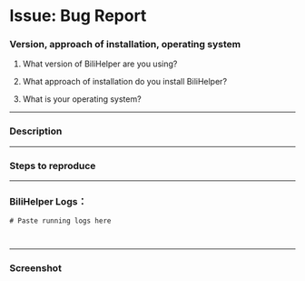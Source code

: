 # Issue: Bug Report
<!-- 上面是标题 下面才是正文 -->
### Version, approach of installation, operating system

1. What version of BiliHelper are you using?


2. What approach of installation do you install BiliHelper?


3. What is your operating system?


---

### Description
<!-- Describe your problem below -->


---

### Steps to reproduce
<!-- Describe how to reproduce problem below -->


---

### BiliHelper Logs：
<!-- Paste log if possible -->

```shell
# Paste running logs here



```

---

### Screenshot
<!-- Paste screenshot if possible -->

